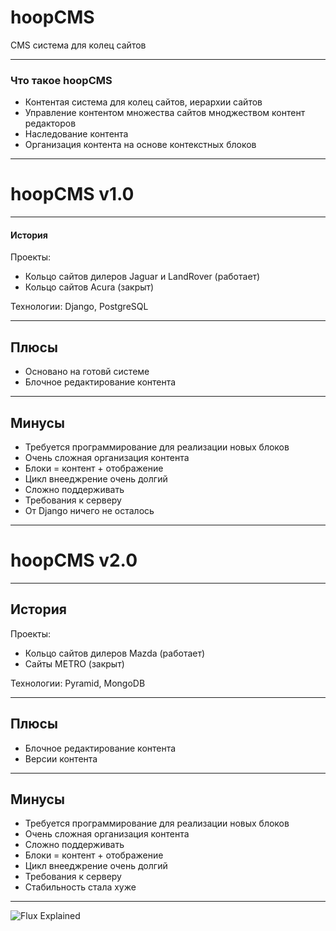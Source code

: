 # hoopCMS

CMS система для колец сайтов

---

### Что такое hoopCMS 

- Контентая система для колец сайтов, иерархии сайтов
- Управление контентом множества сайтов мноджеством контент редакторов
- Наследование контента 
- Организация контента на основе контекстных блоков 

---

# hoopCMS v1.0

---

#### История

Проекты:
- Кольцо сайтов дилеров Jaguar и LandRover (работает)
- Кольцо сайтов Acura (закрыт)

Технологии: Django, PostgreSQL

---
## Плюсы
- Основано на готовй системе
- Блочное редактирование контента
---
## Минусы
- Требуется программирование для реализации новых блоков
- Очень сложная организация контента
- Блоки = контент + отображение
- Цикл внееджрение очень долгий
- Сложно поддерживать
- Требования к серверу
- От Django ничего не осталось
---
# hoopCMS v2.0
---
## История
Проекты:
- Кольцо сайтов дилеров Mazda (работает)
- Сайты METRO (закрыт)

Технологии: Pyramid, MongoDB

---
## Плюсы
- Блочное редактирование контента
- Версии контента
---
## Минусы
- Требуется программирование для реализации новых блоков
- Очень сложная организация контента
- Сложно поддерживать
- Блоки = контент + отображение
- Цикл внееджрение очень долгий
- Требования к серверу
- Стабильность стала хуже

---

![Flux Explained](https://facebook.github.io/flux/img/flux-simple-f8-diagram-explained-1300w.png)
